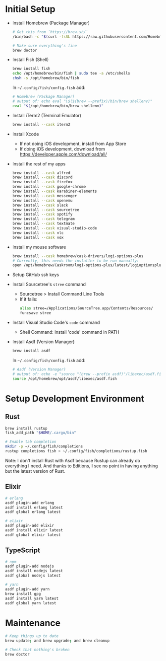 # Initial Setup

* Install Homebrew (Package Manager)

    ```sh
    # Get this from `https://brew.sh/`
    /bin/bash -c "$(curl -fsSL https://raw.githubusercontent.com/Homebrew/install/HEAD/install.sh)"

    # Make sure everything's fine
    brew doctor
    ```

* Install Fish (Shell)

    ```sh
    brew install fish
    echo /opt/homebrew/bin/fish | sudo tee -a /etc/shells
    chsh -s /opt/homebrew/bin/fish
    ```

    In `~/.config/fish/config.fish` add:
    ```sh
    # Homebrew (Package Manager)
    # output of: echo eval "\$($(brew --prefix)/bin/brew shellenv)"
    eval "$(/opt/homebrew/bin/brew shellenv)"
    ```

* Install iTerm2 (Terminal Emulator)

    ```sh
    brew install --cask iterm2
    ```

* Install Xcode

    * If not doing iOS development, install from App Store
    * If doing iOS development, download from https://developer.apple.com/download/all/

* Install the rest of my apps
    ```sh
    brew install --cask alfred
    brew install --cask discord
    brew install --cask firefox
    brew install --cask google-chrome
    brew install --cask karabiner-elements
    brew install --cask messenger
    brew install --cask openemu
    brew install --cask slack
    brew install --cask sourcetree
    brew install --cask spotify
    brew install --cask telegram
    brew install --cask textmate
    brew install --cask visual-studio-code
    brew install --cask vlc
    brew install --cask vox
    ```

* Install my mouse software
    ```sh
    brew install --cask homebrew/cask-drivers/logi-options-plus
	# Currently, this needs the installer to be run manually:
	open /opt/homebrew/Caskroom/logi-options-plus/latest/logioptionsplus_installer.app
	```

* Setup GitHub ssh keys

* Install Sourcetree's `stree` command

    * Sourcetree > Install Command Line Tools
    * If it fails:
        ```sh
        alias stree=/Applications/SourceTree.app/Contents/Resources/
        funcsave stree
        ```

* Install Visual Studio Code's `code` command

    * Shell Command: Install 'code' command in PATH

* Install Asdf (Version Manager)

    ```sh
    brew install asdf
    ```

    In `~/.config/fish/config.fish` add:
    ```sh
    # Asdf (Version Manager)
    # output of: echo -e "source "(brew --prefix asdf)"/libexec/asdf.fish"
    source /opt/homebrew/opt/asdf/libexec/asdf.fish
    ```

# Setup Development Environment

## Rust

```sh
brew install rustup
fish_add_path "$HOME/.cargo/bin"

# Enable tab completion
mkdir -p ~/.config/fish/completions
rustup completions fish > ~/.config/fish/completions/rustup.fish
```

Note: I don't install Rust with Asdf because Rustup can already do everything I need.
And thanks to Editions, I see no point in having anything but the latest version of Rust.

## Elixir

```sh
# erlang
asdf plugin-add erlang
asdf install erlang latest
asdf global erlang latest

# elixir
asdf plugin-add elixir
asdf install elixir latest
asdf global elixir latest
```

## TypeScript

```sh
# npm
asdf plugin-add nodejs
asdf install nodejs latest
asdf global nodejs latest

# yarn
asdf plugin-add yarn
brew install gpg
asdf install yarn latest
asdf global yarn latest
```

# Maintenance

```sh
# Keep things up to date
brew update; and brew upgrade; and brew cleanup

# Check that nothing's broken
brew doctor
```
